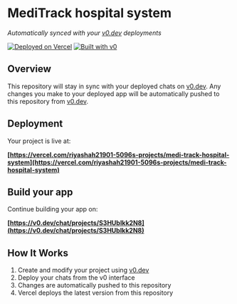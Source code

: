 # MediTrack hospital system

*Automatically synced with your [v0.dev](https://v0.dev) deployments*

[![Deployed on Vercel](https://img.shields.io/badge/Deployed%20on-Vercel-black?style=for-the-badge&logo=vercel)](https://vercel.com/riyashah21901-5096s-projects/medi-track-hospital-system)
[![Built with v0](https://img.shields.io/badge/Built%20with-v0.dev-black?style=for-the-badge)](https://v0.dev/chat/projects/S3HUbIkk2N8)

## Overview

This repository will stay in sync with your deployed chats on [v0.dev](https://v0.dev).
Any changes you make to your deployed app will be automatically pushed to this repository from [v0.dev](https://v0.dev).

## Deployment

Your project is live at:

**[https://vercel.com/riyashah21901-5096s-projects/medi-track-hospital-system](https://vercel.com/riyashah21901-5096s-projects/medi-track-hospital-system)**

## Build your app

Continue building your app on:

**[https://v0.dev/chat/projects/S3HUbIkk2N8](https://v0.dev/chat/projects/S3HUbIkk2N8)**

## How It Works

1. Create and modify your project using [v0.dev](https://v0.dev)
2. Deploy your chats from the v0 interface
3. Changes are automatically pushed to this repository
4. Vercel deploys the latest version from this repository
